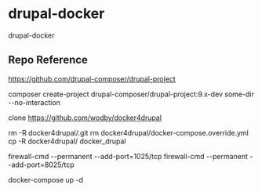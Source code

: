 # drupal-docker
drupal-docker

## Repo Reference

https://github.com/drupal-composer/drupal-project

composer create-project drupal-composer/drupal-project:9.x-dev some-dir --no-interaction

clone https://github.com/wodby/docker4drupal

rm -R docker4drupal/.git
rm docker4drupal/docker-compose.override.yml
cp -R docker4drupal/ docker_drupal

firewall-cmd --permanent --add-port=1025/tcp
firewall-cmd --permanent --add-port=8025/tcp


docker-compose up -d